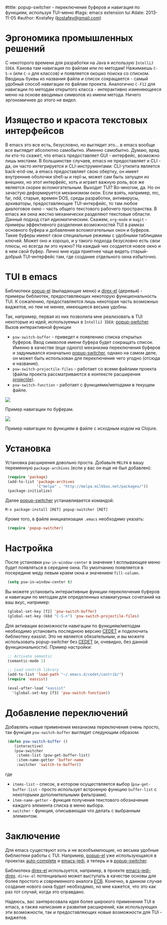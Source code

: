 #title: popup-switcher - переключение буферов и навигация по функциям, используя TUI-меню
#tags: emacs extension tui
#date: 2013-11-05
#author: Kostafey (kostafey@gmail.com)

# Эргономика промышленных решений

С некоторого времени для разработки на Java я использую `IntelliJ IDEA`. Какова
там навигация по файлам или по методам! Нажимаешь `C-S-n` (или `C-n` для
классов) и появляется окошко поиска со списком. Вводишь буквы из названия файла
и список сокращается - самый удобный способ навигации по файлам
проекта. Аналогично `C-F12` для навигации по методам открытого класса -
интерактивно изменяющееся меню на основе вводимых символов из имени
метода. Ничего эргономичнее до этого не видел.

# Изящество и красота текстовых интерфейсов

В emacs это все есть, безусловно, но выглядит это... в emacs вообще все выглядит
абсолютно самобытно. Именно самобытно. Думаю, вряд ли кто-то скажет, что emacs
предоставляет GUI - интерфейс, возможно лишь местами. В большинстве случаев,
emacs не предоставляет и CLI - да, он часто интегрируется и CLI-инструментами:
CLI-утилита является back-end-ом, а emacs предоставляет свою обертку, он имеет
внутренние оболочки shell-ы и repl-ы, может сам быть запущен из внешних, но этот
интерфейс, хоть и играет важную роль, все же является скорее
вспомогательным. Выходит TUI? Во-многом, да. Но он зачастую деформируется
механизмом окон. Если взять, например, mc, far, ndd, старые, времен DOS, среды
разработки, антивирусы, архиваторы, предоставляющие TUI-интерфейс, то там любое
диалоговое окно - часть общего текстового рабочего пространства. В emacs же окна
жестко механически разделяют текстовые области. Данный подход стал
идиоматическим. Скажем, `org-mode` и `magit` - примеры эффективного разделения
возможностей TUI в рамках основного буфера и добавления вспомогательных окон и
буферов. Такие буферы имеют свои специальные режимы с удобными таблицами
ключей. Может оно и хорошо, и у такого подхода безусловно есть свои плюсы, но
всегда ли это нужно? На каждый чих создается новое окно и в нем свой
буфер. Лично мне куда приятнее чаще видеть старый-добрый TUI-интерфейс там, где
создание отдельного окна избыточно.

# TUI в emacs

Библиотеки [popup-el](https://github.com/auto-complete/popup-el) (выпадающие
меню) и [direx-el](https://github.com/m2ym/direx-el) (деревья) - примеры
библиотек, предоставляющих некоторую функциональность TUI. К сожалению,
предоставляется лишь некоторая часть возможных виджетов, но тем не менее,
имеющиеся весьма удобны.

Так, например, первая из них позволила мне реализовать в TUI некоторые из идей,
используемых в `IntelliJ IDEA`:
[popup-switcher](https://github.com/kostafey/popup-switcher). Вызов
интерактивной функции

* `psw-switch-buffer` - приведет к появлению списка открытых буферов. Ввод
  символов имени буфера будет сокращать список. Именно в качестве (еще одного)
  механизма переключения буферов и задумывался изначально
  [popup-switcher](https://github.com/kostafey/popup-switcher), однако на самом
  деле, он может быть использован для переключения чего угодно (отсюда и
  название).
* `psw-switch-projectile-files` - работает со всеми файлами проекта (файлы
  проекта рассматриваются в контексте расширения
  [projectile](https://github.com/bbatsov/projectile)).
* `psw-switch-function` - работает с функциями/методами в текущем файле.

<img src="https://dl.dropboxusercontent.com/u/820526/psw-switch-buffer.png"/>

Пример навигации по буферам.

<img src="https://dl.dropboxusercontent.com/u/820526/psw-switch-function.png"/>

Пример навигации по функциям в файле с исходным кодом на Clojure.

# Установка

Установка расширения довольно проста. Добавьте `MELPA` в вашу переменную
`package-archives` (если у вас он еще не был добавлен):

```lisp
 (require 'package)
 (add-to-list 'package-archives
              '("melpa" . "http://melpa.milkbox.net/packages/"))
 (package-initialize)
```

Далее [popup-switcher](https://github.com/kostafey/popup-switcher)
устанавливается командой:

`M-x package-install [RET] popup-switcher [RET]`

Кроме того, в файле инициализации `.emacs` необходимо указать:

```lisp
 (require 'popup-switcher)
```

# Настройка

После установки `psw-in-window-center` в значение t всплывающее меню будет
появляться в середине окна. По умолчанию появляется в посередине меду левым
краем окна и значением `fill-column`.

```lisp
 (setq psw-in-window-center t)
```

Вы можете установить интерактивные функции переключения буферов и навигации по
методам для определенных клавиатурных сочетаний на ваш вкус, например:

```lisp
 (global-set-key [f2] 'psw-switch-buffer)
 (global-set-key (kbd "C-S-n") 'psw-switch-projectile-files)
```

Для активации возможности навигации по функциям/методам необходимо установить
последнюю версию [CEDET](http://cedet.sourceforge.net/bzr-repo.shtml) и
подключить библиотеку eassist. Это не является обязательным, и вы можете
использовать popup-switcher без
[CEDET](http://cedet.sourceforge.net/bzr-repo.shtml) (и, очевидно, без данной
функциональности). Пример настройки:

```lisp
 ;; Activate semantic
 (semantic-mode 1)

 ;; Load contrib library
 (add-to-list 'load-path "~/.emacs.d/cedet/contrib/")
 (require 'eassist)

 (eval-after-load "eassist"
   '(global-set-key [f3] 'psw-switch-function))
```

# Добавление переключений

Добавлять новые применения механизма переключения очень просто, так функция
`psw-switch-buffer` выглядит следующим образом:

```lisp
 (defun psw-switch-buffer ()
    (interactive)
    (psw-switcher
     :items-list (psw-get-buffer-list)
     :item-name-getter 'buffer-name
     :switcher 'switch-to-buffer))
```

где

* `items-list` - список, в котором осуществляется выбор (`psw-get-buffer-list` -
  просто использует встроеную функцию `buffer-list` с некоторыми дополнительными
  фильтрами).
* `item-name-getter` - функция получения текстового обозначения каждого элемента
  списка в меню выбора.
* `switcher` - функция, описывающая что делать с выбранным элементом.

# Заключение

Для emacs существуют хоть и не всеобъемлющие, но весьма удобные библиотеки
работы с TUI. Например, [popup-el](https://github.com/auto-complete/popup-el)
уже использующаяся в проектах
[auto-complete](https://github.com/auto-complete/auto-complete) и
[emacs-jedi](https://github.com/tkf/emacs-jedi), а теперь и в
[popup-switcher](https://github.com/kostafey/popup-switcher).

Библиотека [direx-el](https://github.com/m2ym/direx-el) используется, например,
в проекте
[emacs-jedi-direx](https://github.com/tkf/emacs-jedi-direx). `direx-el`
потенциально может выступать в качестве основы для более простого и современного
аналога [ECB](http://ecb.sourceforge.net/). Конечно, в данном случае создание
нового окна будет необходимо, но мне кажется, что это как раз тот случай, когда
это оправдано.

Надеюсь, вас зантересовала идея более широкого применения TUI в emacs, а также
написания и развития расширений, как использующих эти возможности, так и
предоставляющих новые возможности для TUI - виджетов.
